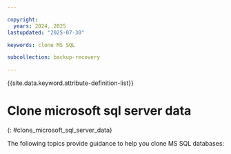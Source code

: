 ```yaml
---

copyright:
  years: 2024, 2025
lastupdated: "2025-07-30"

keywords: clone MS SQL

subcollection: backup-recovery

---
```


{{site.data.keyword.attribute-definition-list}}

# Clone microsoft sql server data
{: #clone_microsoft_sql_server_data}

The following topics provide guidance to help you clone MS SQL databases:
